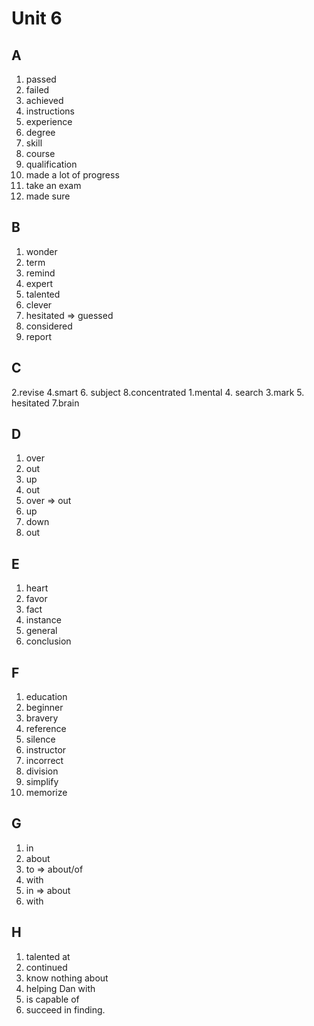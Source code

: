 # Unit 6

## A
1. passed
2. failed
3. achieved
4. instructions
5. experience
6. degree
7. skill
8. course
9. qualification
10. made a lot of progress
11. take an exam
12. made sure

## B
1. wonder
2. term
3. remind
4. expert
5. talented
6. clever
7. hesitated => guessed
8. considered
9. report

## C
2.revise
4.smart
6. subject
8.concentrated
1.mental
4. search
3.mark
5. hesitated
7.brain 

## D
1. over
2. out
3. up
4. out
5. over => out
6. up
7. down
8. out

## E
1. heart
2. favor
3. fact
4. instance
5. general
6. conclusion

## F
1. education
2. beginner
3. bravery
4. reference
5. silence
6. instructor
7. incorrect
8. division
9. simplify
10. memorize

## G
1. in
2. about
3. to => about/of
4. with
5. in => about
6. with

## H
1. talented at
2. continued
3. know nothing about
4. helping Dan with
5. is capable of
6. succeed in finding.














